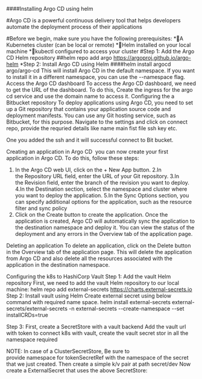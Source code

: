 ####Installing Argo CD using helm

#Argo CD is a powerful continuous delivery tool that helps developers automate the deployment process of their applications

#Before we begin, make sure you have the following prerequisites:
*A Kubernetes cluster (can be local or remote)
*Helm installed on your local machine
*kubectl configured to access your cluster
#Step 1: Add the Argo CD Helm repository
##helm repo add argo https://argoproj.github.io/argo-helm
*Step 2: Install Argo CD using Helm
####helm install argocd argo/argo-cd
This will install Argo CD in the default namespace. If you want to install it in a different namespace, you can use the --namespace flag.
Access the Argo CD dashboard
To access the Argo CD dashboard, we need to get the URL of the dashboard. To do this,
Create the ingress for the argo cd service and use the domain name to access it.
Configuring the a Bitbucket repository
To deploy applications using Argo CD, you need to set up a Git repository that contains your application source code and deployment manifests. You can use any Git hosting service, such as  Bitbucket, for this purpose.
Navigate to the settings and click on connect repo, provide the requried details like name main fist file ssh key etc.






One you added the ssh and it will successful connect to Bit bucket.


Creating an application in Argo CD
 you can now create your first application in Argo CD. To do this, follow these steps:

1. In the Argo CD web UI, click on the + New App button.
2.In the Repository URL field, enter the URL of your Git repository.
3.In the Revision field, enter the branch  of the revision you want to deploy.
4.In the Destination section, select the namespace and cluster where you want to deploy the application.
5.In the Sync Options section, you can specify additional options for the application, such as the resource filter and sync policy
6. Click on the Create button to create the application.
Once the application is created, Argo CD will automatically sync the application to the destination namespace and deploy it. You can view the status of the deployment and any errors in the Overview tab of the application page.

Deleting an application
To delete an application, click on the Delete button in the Overview tab of the application page. This will delete the application from Argo CD and also delete all the resources associated with the application in the destination namespace.

Configuring the k8s to HashiCorp Vault
Step 1: Add the vault Helm repository
First, we need to add the vault  Helm repository to our local machine:
helm repo add external-secrets https://charts.external-secrets.io
Step 2: Install vault using Helm
Create external secret using below command with required name space.
helm install external-secrets external-secrets/external-secrets -n external-secrets --create-namespace --set installCRDs=true

Step 3: First, create a SecretStore with a vault backend
 Add the vault url with token to connect k8s with vault, create the vault secret stor in all the namespace required

NOTE: In case of a ClusterSecretStore, Be sure to provide namespace for tokenSecretRef with the namespace of the secret that we just created.
Then create a simple k/v pair at path secret/dev
Now create a ExternalSecret that uses the above SecretStore:

